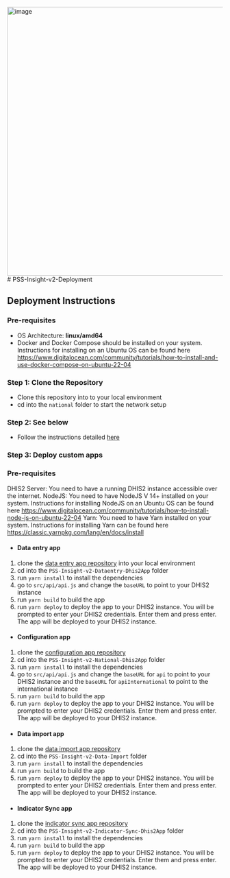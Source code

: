 <img width="627" alt="image" src="https://github.com/IntelliSOFT-Consulting/PSS-Insight-v2-Deployment-national/assets/1963527/18869ea8-90c4-4fb7-86b5-57cc33ed3fdc"># PSS-Insight-v2-Deployment

## Deployment Instructions

### Pre-requisites

- OS Architecture: **linux/amd64**  
- Docker and Docker Compose should be installed on your system. Instructions for installing on an Ubuntu OS can be found here https://www.digitalocean.com/community/tutorials/how-to-install-and-use-docker-compose-on-ubuntu-22-04

### Step 1: Clone the Repository

 - Clone this repository into to your local environment
 - cd into the `national` folder to start the network setup

### Step 2: See below
 - Follow the instructions detailed [here](./national/README.md)

### Step 3: Deploy custom apps

### Pre-requisites

DHIS2 Server: You need to have a running DHIS2 instance accessible over the internet.
NodeJS: You need to have NodeJS V 14+ installed on your system. Instructions for installing NodeJS on an Ubuntu OS can be found here https://www.digitalocean.com/community/tutorials/how-to-install-node-js-on-ubuntu-22-04
Yarn: You need to have Yarn installed on your system. Instructions for installing Yarn can be found here https://classic.yarnpkg.com/lang/en/docs/install

- #### Data entry app
1. clone the [data entry app repository](https://github.com/IntelliSOFT-Consulting/PSS-Insight-v2-Dataentry-Dhis2App.git) into your local environment
2. cd into the `PSS-Insight-v2-Dataentry-Dhis2App` folder
3. run `yarn install` to install the dependencies
4. go to `src/api/api.js` and change the `baseURL` to point to your DHIS2 instance
5. run `yarn build` to build the app
6. run `yarn deploy` to deploy the app to your DHIS2 instance. You will be prompted to enter your DHIS2 credentials. Enter them and press enter. The app will be deployed to your DHIS2 instance.

- #### Configuration app
1. clone the [configuration app repository](https://github.com/IntelliSOFT-Consulting/PSS-Insight-v2-National-Dhis2App.git)
2. cd into the `PSS-Insight-v2-National-Dhis2App` folder
3. run `yarn install` to install the dependencies
4. go to `src/api/api.js` and change the `baseURL` for `api` to point to your DHIS2 instance and the `baseURL` for `apiInternational` to point to the international instance
5. run `yarn build` to build the app
6. run `yarn deploy` to deploy the app to your DHIS2 instance. You will be prompted to enter your DHIS2 credentials. Enter them and press enter. The app will be deployed to your DHIS2 instance.

- #### Data import app
1. clone the [data import app repository](https://github.com/IntelliSOFT-Consulting/PSS-Insight-v2-Data-Import.git)
2. cd into the `PSS-Insight-v2-Data-Import` folder
3. run `yarn install` to install the dependencies
4. run `yarn build` to build the app
5. run `yarn deploy` to deploy the app to your DHIS2 instance. You will be prompted to enter your DHIS2 credentials. Enter them and press enter. The app will be deployed to your DHIS2 instance.

- #### Indicator Sync app
1. clone the [indicator sync app repository](https://github.com/IntelliSOFT-Consulting/PSS-Insight-v2-Indicator-Sync-Dhis2App.git)
2. cd into the `PSS-Insight-v2-Indicator-Sync-Dhis2App` folder
3. run `yarn install` to install the dependencies
4. run `yarn build` to build the app
5. run `yarn deploy` to deploy the app to your DHIS2 instance. You will be prompted to enter your DHIS2 credentials. Enter them and press enter. The app will be deployed to your DHIS2 instance.

